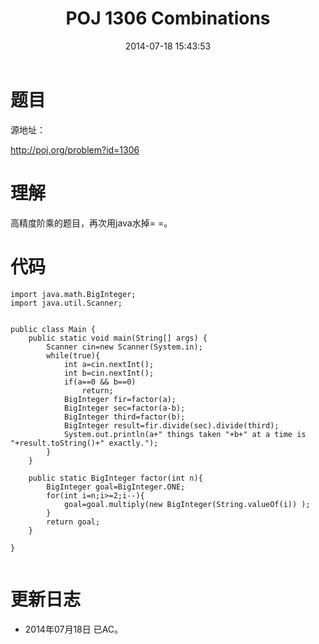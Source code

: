 ﻿---
title: POJ 1306 Combinations
date: 2014-07-18 15:43:53
tags: [ACM, POJ, Java, 高精度计算]
categories: Exercise
toc: true
---
# 题目
源地址：

http://poj.org/problem?id=1306

# 理解
高精度阶乘的题目，再次用java水掉= =。

<!-- more -->

# 代码

```
import java.math.BigInteger;
import java.util.Scanner;


public class Main {
    public static void main(String[] args) {
        Scanner cin=new Scanner(System.in);
        while(true){
            int a=cin.nextInt();
            int b=cin.nextInt();
            if(a==0 && b==0)
                return;
            BigInteger fir=factor(a);
            BigInteger sec=factor(a-b);
            BigInteger third=factor(b);
            BigInteger result=fir.divide(sec).divide(third);
            System.out.println(a+" things taken "+b+" at a time is "+result.toString()+" exactly.");
        }
    }

    public static BigInteger factor(int n){
        BigInteger goal=BigInteger.ONE;
        for(int i=n;i>=2;i--){
            goal=goal.multiply(new BigInteger(String.valueOf(i)) );
        }
        return goal;
    }

}


```

# 更新日志
- 2014年07月18日 已AC。